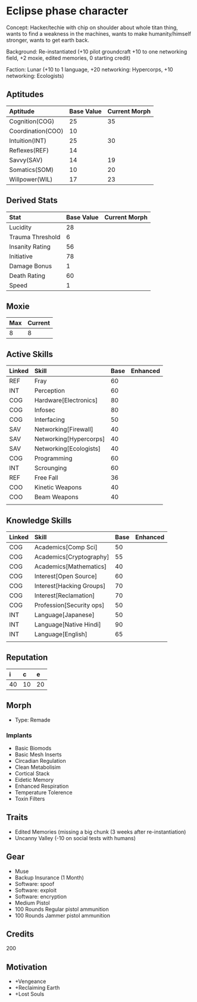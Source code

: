 # Eclipse phase character

Concept: Hacker/techie with chip on shoulder about whole titan thing, wants to find a weakness in the machines, wants to make humanity/himself stronger, wants to get earth back.

Background: Re-instantiated (+10 pilot groundcraft +10 to one networking field, +2 moxie, edited memories, 0 starting credit)

Faction: Lunar (+10 to 1 language, +20 networking: Hypercorps, +10 networking: Ecologists)

## Aptitudes

| Aptitude          | Base Value | Current Morph |
| :---------------- | :--------- | :------------ |
| Cognition(COG)    | 25         | 35            |
| Coordination(COO) | 10         |               |
| Intuition(INT)    | 25         | 30            |
| Reflexes(REF)     | 14         |               |
| Savvy(SAV)        | 14         | 19            |
| Somatics(SOM)     | 10         | 20            |
| Willpower(WIL)    | 17         | 23            |

## Derived Stats

| Stat              | Base Value | Current Morph |
| :---------------- | :--------- | :------------ |
| Lucidity          | 28         |               |
| Trauma Threshold  | 6          |               |
| Insanity Rating   | 56         |               |
| Initiative        | 78         |               |
| Damage Bonus      | 1          |               |
| Death Rating      | 60         |               |
| Speed             | 1          |               |

## Moxie

| Max | Current |
| :-- | :------ |
| 8   | 8       |

## Active Skills

| Linked | Skill                            | Base | Enhanced                  |
| :----- | :------------------------------- | :--- | :------------------------ |
| REF    | Fray                             | 60   |                           |
| INT    | Perception                       | 60   |                           |
| COG    | Hardware\[Electronics\]          | 80   |                           |
| COG    | Infosec                          | 80   |                           |
| COG    | Interfacing                      | 50   |                           |
| SAV    | Networking\[Firewall\]           | 40   |                           |
| SAV    | Networking\[Hypercorps\]         | 40   |                           |
| SAV    | Networking\[Ecologists\]         | 40   |                           |
| COG    | Programming                      | 60   |                           |
| INT    | Scrounging                       | 60   |                           |
| REF    | Free Fall                        | 36   |                           |
| COO    | Kinetic Weapons                  | 40   |                           |
| COO    | Beam Weapons                     | 40   |                           |
|        |                                  |      |                           |

## Knowledge Skills

| Linked | Skill                            | Base | Enhanced                  |
| :----- | :------------------------------- | :--- | :------------------------ |
| COG    | Academics\[Comp Sci\]            | 50   |                           |
| COG    | Academics\[Cryptography\]        | 55   |                           |
| COG    | Academics\[Mathematics\]         | 40   |                           |
| COG    | Interest\[Open Source\]          | 60   |                           |
| COG    | Interest\[Hacking Groups\]       | 70   |                           |
| COG    | Interest\[Reclamation\]          | 70   |                           |
| COG    | Profession\[Security ops\]       | 50   |                           |
| INT    | Language\[Japanese\]             | 50   |                           |
| INT    | Language\[Native Hindi\]         | 90   |                           |
| INT    | Language\[English\]              | 65   |                           |
|        |                                  |      |                           |

## Reputation

| i   | c   |  e  |
| :-- | :-- | :-- |
| 40  | 10  | 20  |

## Morph

* Type: Remade

### Implants

* Basic Biomods
* Basic Mesh Inserts
* Circadian Regulation
* Clean Metabolisim
* Cortical Stack
* Eidetic Memory
* Enhanced Respiration
* Temperature Tolerence
* Toxin Filters

## Traits

* Edited Memories (missing a big chunk (3 weeks after re-instantiation)
* Uncanny Valley (-10 on social tests with humans)

## Gear
* Muse
* Backup Insurance (1 Month)
* Software: spoof
* Software: exploit
* Software: encryption
* Medium Pistol
* 100 Rounds Regular pistol ammunition
* 100 Rounds Jammer pistol ammunition

## Credits

200

## Motivation

* +Vengeance
* +Reclaiming Earth
* +Lost Souls


